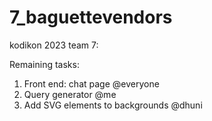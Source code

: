 # 7_baguettevendors
kodikon 2023 team 7:

Remaining tasks:
1. Front end: chat page @everyone
2. Query generator @me
3. Add SVG elements to backgrounds @dhuni
